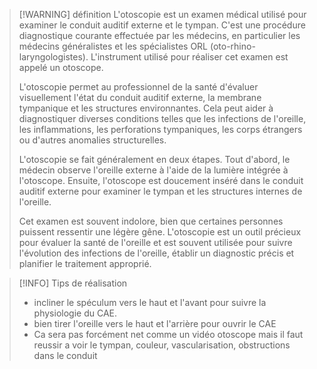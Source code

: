 >[!WARNING] définition
>L'otoscopie est un examen médical utilisé pour examiner le conduit auditif externe et le tympan. C'est une procédure diagnostique courante effectuée par les médecins, en particulier les médecins généralistes et les spécialistes ORL (oto-rhino-laryngologistes). L'instrument utilisé pour réaliser cet examen est appelé un otoscope.
>
>L'otoscopie permet au professionnel de la santé d'évaluer visuellement l'état du conduit auditif externe, la membrane tympanique et les structures environnantes. Cela peut aider à diagnostiquer diverses conditions telles que les infections de l'oreille, les inflammations, les perforations tympaniques, les corps étrangers ou d'autres anomalies structurelles.
>
>L'otoscopie se fait généralement en deux étapes. Tout d'abord, le médecin observe l'oreille externe à l'aide de la lumière intégrée à l'otoscope. Ensuite, l'otoscope est doucement inséré dans le conduit auditif externe pour examiner le tympan et les structures internes de l'oreille.
>
>Cet examen est souvent indolore, bien que certaines personnes puissent ressentir une légère gêne. L'otoscopie est un outil précieux pour évaluer la santé de l'oreille et est souvent utilisée pour suivre l'évolution des infections de l'oreille, établir un diagnostic précis et planifier le traitement approprié.

>[!INFO] Tips de réalisation
>
>- incliner le spéculum vers le haut et l'avant pour suivre la physiologie du CAE.
>- bien tirer l'oreille vers le haut et l'arrière pour ouvrir le CAE
>- Ca sera pas forcément net comme un vidéo otoscope mais il faut reussir a voir le tympan, couleur, vascularisation, obstructions dans le conduit
>
>